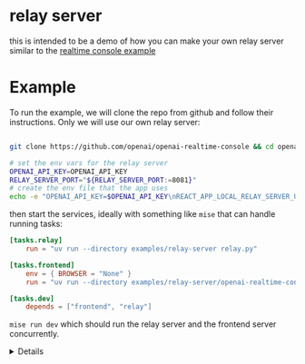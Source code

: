 # relay server

this is intended to be a demo of how you can make your own relay server similar to the [realtime console example](https://github.com/openai/openai-realtime-console)

# Example

To run the example, we will clone the repo from github and follow their instructions.  Only we will use our own relay server:

```bash

git clone https://github.com/openai/openai-realtime-console && cd openai-realtime-console && npm install

# set the env vars for the relay server
OPENAI_API_KEY=OPENAI_API_KEY
RELAY_SERVER_PORT="${RELAY_SERVER_PORT:=8081}"
# create the env file that the app uses
echo -e "OPENAI_API_KEY=$OPENAI_API_KEY\nREACT_APP_LOCAL_RELAY_SERVER_URL=http://localhost:$RELAY_SERVER_PORT" > .env
```


then start the services, ideally with something like `mise` that can handle running tasks:

```toml
[tasks.relay]
    run = "uv run --directory examples/relay-server relay.py"

[tasks.frontend]
    env = { BROWSER = "None" }
    run = "uv run --directory examples/relay-server/openai-realtime-console -- npm run start"

[tasks.dev]
    depends = ["frontend", "relay"]
```

`mise run dev` which should run the relay server and the frontend server concurrently.

<details>
or with multiple terminals can run something like the following

```bash
# in one terminal (can also use watchmedo to restart the server on file changes: `watchmedo auto-restart --recursive --signal SIGTERM python relay.py`)
uv run relay.py
# in another terminal
npm run start
```
</details>
